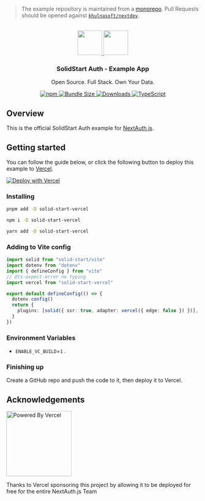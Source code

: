 > The example repository is maintained from a [monorepo](https://github.com/khulnasoft/nextdev/tree/main/apps/examples/solid-start). Pull Requests should be opened against [`khulnasoft/nextdev`](https://github.com/khulnasoft/nextdev).

<p align="center">
   <br/>
   <a href="https://auth.khulnasoft.com" target="_blank">
   <img height="64" src="https://auth.khulnasoft.com/img/logo-sm.png" />
   </a>
   <a href="https://start.solidjs.com" target="_blank">
   <img height="64" src="https://raw.githubusercontent.com/khulnasoft/nextdev/main/docs/public/img/etc/solidstart.svg" />
   </a>
   <h3 align="center"><b>SolidStart Auth</b> - Example App</h3>
   <p align="center">
   Open Source. Full Stack. Own Your Data.
   </p>
   <p align="center" style="align: center;">
      <a href="https://npm.im/@nextauth.js/solid-start">
        <img alt="npm" src="https://img.shields.io/npm/v/@nextauth.js/solid-start?color=green&label=@nextauth.js/solid-start&style=flat-square">
      </a>
      <a href="https://bundlephobia.com/result?p=@nextauth.js/solid-start">
        <img src="https://img.shields.io/bundlephobia/minzip/@nextauth.js/solid-start?label=size&style=flat-square" alt="Bundle Size"/>
      </a>
      <a href="https://www.npmtrends.com/@nextauth.js/solid-start">
        <img src="https://img.shields.io/npm/dm/@nextauth.js/solid-start?label=downloads&style=flat-square" alt="Downloads" />
      </a>
      <a href="https://npm.im/@nextauth.js/solid-start">
        <img src="https://img.shields.io/badge/TypeScript-blue?style=flat-square" alt="TypeScript" />
      </a>
   </p>
</p>

## Overview

This is the official SolidStart Auth example for [NextAuth.js](https://auth.khulnasoft.com).

## Getting started

You can follow the guide below, or click the following button to deploy this example to [Vercel](https://vercel.com?utm_source=github&utm_medium=readme&utm_campaign=solid-start-auth-example).

[![Deploy with Vercel](https://vercel.com/button)](https://vercel.com/new/git/external?repository-url=https://github.com/nextauthjs/solid-start-auth-example&project-name=solid-start-auth-example&repository-name=solid-start-auth-example)

### Installing

```sh
pnpm add -D solid-start-vercel
```

```sh
npm i -D solid-start-vercel
```

```sh
yarn add -D solid-start-vercel
```

### Adding to Vite config

```ts
import solid from "solid-start/vite"
import dotenv from "dotenv"
import { defineConfig } from "vite"
// @ts-expect-error no typing
import vercel from "solid-start-vercel"

export default defineConfig(() => {
  dotenv.config()
  return {
    plugins: [solid({ ssr: true, adapter: vercel({ edge: false }) })],
  }
})
```

### Environment Variables

- `ENABLE_VC_BUILD`=`1` .

### Finishing up

Create a GitHub repo and push the code to it, then deploy it to Vercel.

## Acknowledgements

<a href="https://vercel.com?utm_source=nextauthjs&utm_campaign=oss">
<img width="170px" src="https://raw.githubusercontent.com/khulnasoft/nextdev/main/docs/public/img/etc/powered-by-vercel.svg" alt="Powered By Vercel" />
</a>
<p align="left">Thanks to Vercel sponsoring this project by allowing it to be deployed for free for the entire NextAuth.js Team</p>
